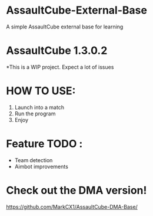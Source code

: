 # AssaultCube-External-Base
A simple AssaultCube external base for learning

# AssaultCube 1.3.0.2

*This is a WIP project. Expect a lot of issues


# HOW TO USE: 

1. Launch into a match
2. Run the program
3. Enjoy


# Feature TODO :
- Team detection
- Aimbot improvements

# Check out the DMA version!

https://github.com/MarkCX1/AssaultCube-DMA-Base/
